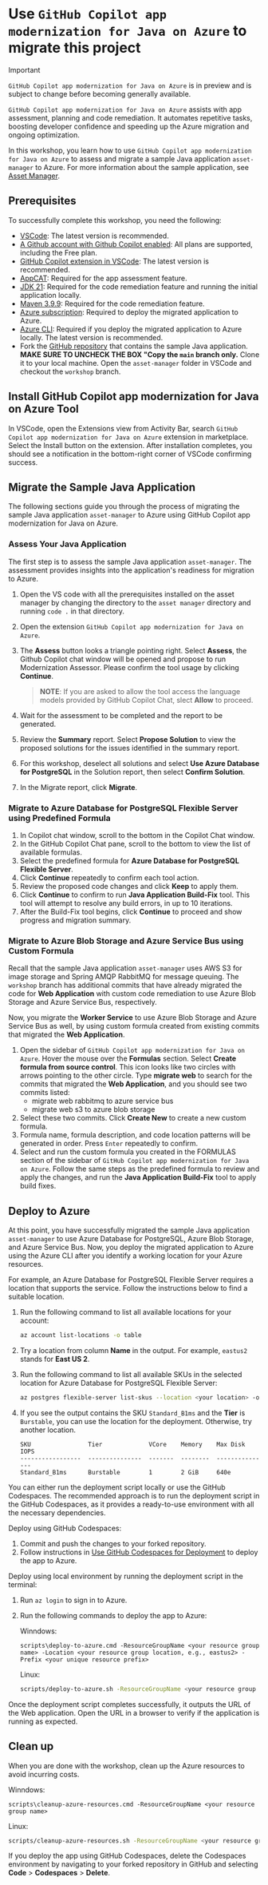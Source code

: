 # Use `GitHub Copilot app modernization for Java on Azure` to migrate this project

> [!IMPORTANT]
> `GitHub Copilot app modernization for Java on Azure` is in preview and is subject to change before becoming generally available.

`GitHub Copilot app modernization for Java on Azure` assists with app assessment, planning and code remediation. It automates repetitive tasks, boosting developer confidence and speeding up the Azure migration and ongoing optimization.

In this workshop, you learn how to use `GitHub Copilot app modernization for Java on Azure` to assess and migrate a sample Java application `asset-manager` to Azure. For more information about the sample application, see [Asset Manager](README.md).

## Prerequisites

To successfully complete this workshop, you need the following:

- [VSCode](https://code.visualstudio.com/): The latest version is recommended.
- [A Github account with Github Copilot enabled](https://github.com/features/copilot): All plans are supported, including the Free plan.
- [GitHub Copilot extension in VSCode](https://code.visualstudio.com/docs/copilot/overview): The latest version is recommended.
- [AppCAT](https://aka.ms/appcat-install): Required for the app assessment feature.
- [JDK 21](https://learn.microsoft.com/en-us/java/openjdk/download#openjdk-21): Required for the code remediation feature and running the initial application locally.
- [Maven 3.9.9](https://maven.apache.org/install.html): Required for the code remediation feature.
- [Azure subscription](https://azure.microsoft.com/free/): Required to deploy the migrated application to Azure.
- [Azure CLI](https://docs.microsoft.com/cli/azure/install-azure-cli): Required if you deploy the migrated application to Azure locally. The latest version is recommended.
- Fork the [GitHub repository](https://github.com/Azure-Samples/java-migration-copilot-samples) that contains the sample Java application. **MAKE SURE TO UNCHECK THE BOX "Copy the `main` branch only.** Clone it to your local machine. Open the `asset-manager` folder in VSCode and checkout the `workshop` branch.

## Install GitHub Copilot app modernization for Java on Azure Tool

In VSCode, open the Extensions view from Activity Bar, search `GitHub Copilot app modernization for Java on Azure` extension in marketplace. Select the Install button on the extension. After installation completes, you should see a notification in the bottom-right corner of VSCode confirming success.


## Migrate the Sample Java Application

The following sections guide you through the process of migrating the sample Java application `asset-manager` to Azure using GitHub Copilot app modernization for Java on Azure.

### Assess Your Java Application

The first step is to assess the sample Java application `asset-manager`. The assessment provides insights into the application's readiness for migration to Azure.

1. Open the VS code with all the prerequisites installed on the asset manager by changing the directory to the `asset manager` directory and running `code .` in that directory.
1. Open the extension `GitHub Copilot app modernization for Java on Azure`.
1. The **Assess** button looks a triangle pointing right. Select **Assess**, the Github Copilot chat window will be opened and propose to run Modernization Assessor. Please confirm the tool usage by clicking **Continue**. 

   > **NOTE**: If you are asked to allow the tool access the language models provided by GitHub Copilot Chat, slect **Allow** to proceed.

1. Wait for the assessment to be completed and the report to be generated.
1. Review the **Summary** report. Select **Propose Solution** to view the proposed solutions for the issues identified in the summary report.
1. For this workshop, deselect all solutions and select **Use Azure Database for PostgreSQL** in the Solution report, then select **Confirm Solution**.
1. In the Migrate report, click **Migrate**.

### Migrate to Azure Database for PostgreSQL Flexible Server using Predefined Formula

1. In Copilot chat window, scroll to the bottom in the Copilot Chat window.
1. In the GitHub Copilot Chat pane, scroll to the bottom to view the list of available formulas.
1. Select the predefined formula for **Azure Database for PostgreSQL Flexible Server**.
1. Click **Continue** repeatedly to confirm each tool action.
1. Review the proposed code changes and click **Keep** to apply them.
1. Click **Continue** to confirm to run **Java Application Build-Fix** tool. This tool will attempt to resolve any build errors, in up to 10 iterations.
1. After the Build-Fix tool begins, click **Continue** to proceed and show progress and migration summary.

### Migrate to Azure Blob Storage and Azure Service Bus using Custom Formula

Recall that the sample Java application `asset-manager` uses AWS S3 for image storage and Spring AMQP RabbitMQ for message queuing. The `workshop` branch has additional commits that have already migrated the code for **Web Application** with custom code remediation to use Azure Blob Storage and Azure Service Bus, respectively. 

Now, you migrate the **Worker Service** to use Azure Blob Storage and Azure Service Bus as well, by using custom formula created from existing commits that migrated the **Web Application**.

1. Open the sidebar of `GitHub Copilot app modernization for Java on Azure`. Hover the mouse over the **Formulas** section.  Select **Create formula from source control**. This icon looks like two circles with arrows pointing to the other circle. Type **migrate web** to search for the commits that migrated the **Web Application**, and you should see two commits listed:
   * migrate web rabbitmq to azure service bus
   * migrate web s3 to azure blob storage
1. Select these two commits. Click **Create New** to create a new custom formula.
1. Formula name, formula description, and code location patterns will be generated in order. Press `Enter` repeatedly to confirm.
1. Select and run the custom formula you created in the FORMULAS section of the sidebar of `GitHub Copilot app modernization for Java on Azure`. Follow the same steps as the predefined formula to review and apply the changes, and run the **Java Application Build-Fix** tool to apply build fixes.

## Deploy to Azure

At this point, you have successfully migrated the sample Java application `asset-manager` to use Azure Database for PostgreSQL, Azure Blob Storage, and Azure Service Bus. Now, you deploy the migrated application to Azure using the Azure CLI after you identify a working location for your Azure resources.

For example, an Azure Database for PostgreSQL Flexible Server requires a location that supports the service. Follow the instructions below to find a suitable location.

1. Run the following command to list all available locations for your account:

   ```bash
   az account list-locations -o table
   ```

1. Try a location from column **Name** in the output. For example, `eastus2` stands for **East US 2**.

1. Run the following command to list all available SKUs in the selected location for Azure Database for PostgreSQL Flexible Server:

   ```bash
   az postgres flexible-server list-skus --location <your location> -o table
   ```

1. If you see the output contains the SKU `Standard_B1ms` and the **Tier** is `Burstable`, you can use the location for the deployment. Otherwise, try another location.

   ```text
   SKU                Tier             VCore    Memory    Max Disk IOPS
   -----------------  ---------------  -------  --------  ---------------
   Standard_B1ms      Burstable        1        2 GiB     640e
   ```

You can either run the deployment script locally or use the GitHub Codespaces. The recommended approach is to run the deployment script in the GitHub Codespaces, as it provides a ready-to-use environment with all the necessary dependencies.

Deploy using GitHub Codespaces:
1. Commit and push the changes to your forked repository.
1. Follow instructions in [Use GitHub Codespaces for Deployment](README.md#use-github-codespaces-for-deployment) to deploy the app to Azure.

Deploy using local environment by running the deployment script in the terminal:
1. Run `az login` to sign in to Azure.
1. Run the following commands to deploy the app to Azure:
   
   Winndows:
   ```batch
   scripts\deploy-to-azure.cmd -ResourceGroupName <your resource group name> -Location <your resource group location, e.g., eastus2> -Prefix <your unique resource prefix>
   ```

   Linux:
   ```bash
   scripts/deploy-to-azure.sh -ResourceGroupName <your resource group name> -Location <your resource group location, e.g., eastus2> -Prefix <your unique resource prefix>
   ```

Once the deployment script completes successfully, it outputs the URL of the Web application. Open the URL in a browser to verify if the application is running as expected.

## Clean up

When you are done with the workshop, clean up the Azure resources to avoid incurring costs.

Winndows:
```batch
scripts\cleanup-azure-resources.cmd -ResourceGroupName <your resource group name>
```

Linux:
```bash
scripts/cleanup-azure-resources.sh -ResourceGroupName <your resource group name>
```

If you deploy the app using GitHub Codespaces, delete the Codespaces environment by navigating to your forked repository in GitHub and selecting **Code** > **Codespaces** > **Delete**.
